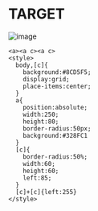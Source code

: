 # TARGET

![image](https://github.com/user-attachments/assets/4108fa22-b294-4f1b-8793-561f5f171956)

```
<a><a c><a c>
<style>
  body,[c]{
    background:#8CD5F5;
    display:grid;
    place-items:center;
  }
  a{
    position:absolute;
    width:250;
    height:80;
    border-radius:50px;
    background:#328FC1
  }
  [c]{
    border-radius:50%;
    width:60;
    height:60;
    left:85;
  }
  [c]+[c]{left:255}
</style>
```

